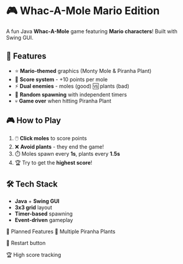 # 🎮 Whac-A-Mole Mario Edition

A fun Java **Whac-A-Mole** game featuring **Mario characters**! Built with Swing GUI.

## 🚀 Features
- ⭐ **Mario-themed** graphics (Monty Mole & Piranha Plant)
- 🎯 **Score system** - +10 points per mole
- ⚡ **Dual enemies** - moles (good) 🆚 plants (bad)
- 🔄 **Random spawning** with independent timers
- 💀 **Game over** when hitting Piranha Plant

## 🎮 How to Play
1. 🖱️ **Click moles** to score points
2. ❌ **Avoid plants** - they end the game!
3. ⏱️ Moles spawn every **1s**, plants every **1.5s**
4. 🏆 Try to get the **highest score**!

## 🛠️ Tech Stack
- **Java** + **Swing GUI**
- **3x3 grid** layout
- **Timer-based** spawning
- **Event-driven** gameplay


🔮 Planned Features
👥 Multiple Piranha Plants

🔄 Restart button

🏆 High score tracking
